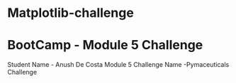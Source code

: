 # Matplotlib-challenge

# BootCamp - Module 5 Challenge
Student Name - Anush De Costa Module 5 Challenge Name -Pymaceuticals Challenge